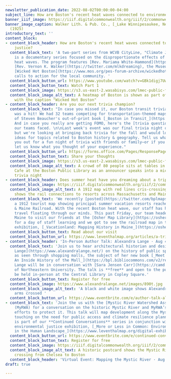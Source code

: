 ```yaml
---
newsletter_publication_date: 2022-08-02T00:00:00-04:00
subject_line: How are Boston's recent heat waves connected to environmental justice?
banner_iiif_image: https://iiif.digitalcommonwealth.org/iiif/2/commonwealth:cn69ps720/474,540,5844,1493/1200,/0/default.jpg
banner_image_caption: Walker Lith. & Pub. Co., [_Lake Winnipesaukee, New Hampshire_](https://collections.leventhalmap.org/search/commonwealth:wd376281n)
  (1925)
introductory_text: ''
content_block:
- content_block_header: How are Boston's recent heat waves connected to environmental
    justice?
  content_block_text: 'A two-part series from WCVB CityLine, "Climate Justice in Boston"
    is a documentary series focused on the disproportionate effects of Boston''s recent
    heat waves. The program features [Rev. Mariama White-Hammond](https://twitter.com/RevMariama),
    [Rev. Vernon K. Walker](https://twitter.com/mlkdreaming), the Museum of Science''s
    [Wicked Hot Boston](https://www.mos.org/pes-forum-archive/wickedhotboston), and
    calls to action for the local community. '
  content_block_button_url: https://www.youtube.com/watch?v=GBk1digj7Uw
  content_block_button_text: Watch Part 1
  content_block_image: https://s3.us-east-2.wasabisys.com/lmec-public-files/newsletters/wicked-hot-boston.png
  content_block_image_alt_text: A heatmap of Boston is shown as part of a news broadcast
    with the caption "Wicked Hot Boston"
- content_block_header: Are you our next trivia champion?
  content_block_text: "In case you missed it, our Boston transit trivia last Thursday
    was a hit! We had 32 teams competing for transportation-themed maps and a copy
    of Steven Beaucher's out-of-print book [_Boston in Transit_](https://bostonintransit.com/products/boston-in-transit-mapping-the-history-of-public-transportation-in-the-hub).
    And in case you really are getting FOMO, here's the [trivia questions](https://www.canva.com/design/DAFF1zm11TE/jXnd6-jVgF2oSL1tqrEMDA/view?utm_content=DAFF1zm11TE&utm_campaign=designshare&utm_medium=link&utm_source=publishsharelink)
    our teams faced. \n\nLast week's event was our final trivia night of the summer,
    but we're looking at bringing back trivia for the fall and would love to get your
    ideas for topics related to Boston history & geography. Tell us what would get
    you out for a fun night of trivia with friends or family—or if you've come before,
    let us know what you thought of your experience."
  content_block_button_url: https://forms.office.com/Pages/ResponsePage.aspx?id=cVxz-pXXAUywrgn6dBWysXzjODEp6xtBhsSYbyh8jcNUQTFROVo1NlVKNFRLRUJFM0ZNWVU1MEo4Ri4u
  content_block_button_text: Share your thoughts
  content_block_image: https://s3.us-east-2.wasabisys.com/lmec-public-files/newsletters/transit-trivia.png
  content_block_image_alt_text: A crowd of 80 people sits at tables in the Newsfeed
    Cafe at the Boston Public Library as an announcer speaks into a microphone during
    trivia night
- content_block_header: Does summer heat have you dreaming about a trip to Maine?
  content_block_image: https://iiif.digitalcommonwealth.org/iiif/2/commonwealth:7w62hz17g/474,469,7291,6327/1200,/0/default.jpg
  content_block_image_alt_text: A 1912 map with red lines cris-crossing New England
    shows the rail connections to resorts across Massachusetts and Maine
  content_block_text: 'We recently [posted](https://twitter.com/bplmaps/status/1550695690925477888?s=20&t=M--VDiM6eaLHv1T8KRBmIg)
    a 1912 tourist map showing principal summer vacation resorts reached by the Boston
    & Maine Railroad. With the recent Boston heat wave, our staff has had dreams of
    travel floating through our minds. This past Friday, our team headed to Portland,
    Maine to visit our friends at the [Osher Map Library](https://oshermaps.org/)
    for a day of staff learning and we got to see the railroad map in their current
    exhibition, [_Vacationland: Mapping History in Maine_](https://oshermaps.org/news).'
  content_block_button_text: Read about our visit
  content_block_button_url: https://www.leventhalmap.org/articles/a-trip-to-vacationland/
- content_block_header: 'In-Person Author Talk: Alexandra Lange · Aug 4, 4pm ET'
  content_block_text: 'Join us to hear architectural historian and design critic [Alexandra
    Lange](https://www.alexandralange.net/) on the history of public space in America
    as seen through shopping malls, the subject of her new book [_Meet Me by the Fountain:
    An Inside History of the Mall_](https://bpl.bibliocommons.com/v2/record/S75C8224624).
    Lange will be in conversation with [Sara Jensen Carr](https://camd.northeastern.edu/faculty/sara-jensen-carr/)
    of Northeastern University. The talk is **free** and open to the public and will
    be held in-person at the Central Library in Copley Square.'
  content_block_button_text: Register for free
  content_block_image: https://www.alexandralange.net/images/890t.jpg
  content_block_image_alt_text: 'A black and white image shows Alexandra Lange with
    arms crossed '
  content_block_button_url: https://www.eventbrite.com/e/author-talk-alexandra-lange-on-meet-me-by-the-fountain-tickets-373389186107?aff=newsletter20220801
- content_block_text: 'Join the us with the [Mystic River Watershed Association](https://mysticriver.org/)
    (MyRWA) for a conversation on the historic Mystic River and MyRWA’s past and present
    efforts to protect it. This talk will map development along the Mystic River,
    touching on the need for public access and climate resilience planning. This talk
    is part of our **Continued Conversations** series in conjunction with our current
    environmental justice exhibition, [_More or Less in Common: Environment and Justice
    in the Human Landscape_](https://www.leventhalmap.org/digital-exhibitions/more-or-less-in-common/).'
  content_block_button_url: https://www.eventbrite.com/e/continued-conversations-mapping-the-mystic-river-tickets-337353843427?aff=newsletter20220801
  content_block_button_text: Register for free
  content_block_image: https://iiif.digitalcommonwealth.org/iiif/2/commonwealth:0p096w796/full/1200,/0/default.jpg
  content_block_image_alt_text: A historic postcard shows the Mystic River Bridge
    crossing from Chelsea to Boston
  content_block_header: 'Virtual Event: Mapping the Mystic River · Aug 18, 4pm ET'
draft: true

---
```

